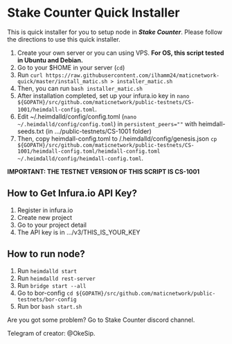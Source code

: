 # Stake Counter Quick Installer
This is quick installer for you to setup node in ***Stake Counter***. Please follow the directions to use this quick installer.

1. Create your own server or you can using VPS. **For OS, this script tested in Ubuntu and Debian.**
2. Go to your $HOME in your server (```cd```)
3. Run ```curl https://raw.githubusercontent.com/ilhamm24/maticnetwork-quick/master/install_matic.sh > installer_matic.sh```
4. Then, you can run ```bash installer_matic.sh```
5. After installation completed, set up your infura.io key in `nano ${GOPATH}/src/github.com/maticnetwork/public-testnets/CS-1001/heimdall-config.toml`.
6. Edit ~/.heimdalld/config/config.toml (`nano ~/.heimdalld/config/config.toml`) in `persistent_peers=""` with heimdall-seeds.txt (in .../public-testnets/CS-1001 folder)
7. Then, copy heimdall-config.toml to /.heimdalld/config/genesis.json `cp ${GOPATH}/src/github.com/maticnetwork/public-testnets/CS-1001/heimdall-config.toml/heimdall-config.toml ~/.heimdalld/config/heimdall-config.toml`.

**IMPORTANT: THE TESTNET VERSION OF THIS SCRIPT IS CS-1001**

## How to Get Infura.io API Key?
1. Register in infura.io
2. Create new project
3. Go to your project detail
4. The API key is in .../v3/THIS_IS_YOUR_KEY

## How to run node?
1. Run `heimdalld start`
2. Run `heimdalld rest-server`
3. Run `bridge start --all`
4. Go to bor-config `cd ${GOPATH}/src/github.com/maticnetwork/public-testnets/bor-config`
5. Run bor `bash start.sh`

Are you got some problem? Go to Stake Counter discord channel.

Telegram of creator: @OkeSip.
